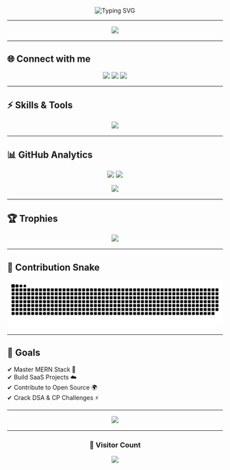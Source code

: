 <!-- Replace YOUR_USERNAME, YOUR_NAME, YOUR_LINKEDIN, YOUR_EMAIL -->

<!-- Centered GIF Header -->
<p align="center">
  <img src="https://readme-typing-svg.herokuapp.com?font=Fira+Code&size=35&pause=1000&center=true&vCenter=true&width=700&lines=Hey+%F0%9F%91%8B+I'm+YOUR_NAME;Welcome+to+my+GitHub+Profile!;CSE+Student+%7C+Developer+%7C+Learner;Always+hungry+for+new+skills+%F0%9F%94%A5" alt="Typing SVG" />
</p>

---

<!-- Cool Banner -->
<p align="center">
  <img src="https://capsule-render.vercel.app/api?type=waving&color=0:ff00ff,100:00ffff&height=200&section=header&text=YOUR_NAME&fontSize=60&fontColor=ffffff&animation=fadeIn&fontAlignY=35" />
</p>

---

## 🌐 Connect with me
<p align="center">
  <a href="https://github.com/YOUR_USERNAME"><img src="https://img.shields.io/badge/-GitHub-black?style=for-the-badge&logo=github"></a>
  <a href="https://linkedin.com/in/YOUR_LINKEDIN"><img src="https://img.shields.io/badge/-LinkedIn-blue?style=for-the-badge&logo=linkedin"></a>
  <a href="mailto:YOUR_EMAIL"><img src="https://img.shields.io/badge/-Gmail-red?style=for-the-badge&logo=gmail"></a>
</p>

---

## ⚡ Skills & Tools
<p align="center">
  <img src="https://skillicons.dev/icons?i=cpp,java,python,javascript,typescript,react,nodejs,express,mysql,mongodb,git,github,linux,vscode,docker" />
</p>

---

## 📊 GitHub Analytics
<p align="center">
  <img src="https://github-readme-stats.vercel.app/api?username=YOUR_USERNAME&show_icons=true&theme=tokyonight&hide_border=true" height="180"/>
  <img src="https://github-readme-streak-stats.herokuapp.com?user=YOUR_USERNAME&theme=tokyonight&hide_border=true" height="180"/>
</p>

<p align="center">
  <img src="https://github-readme-activity-graph.vercel.app/graph?username=YOUR_USERNAME&theme=tokyo-night" />
</p>

---

## 🏆 Trophies
<p align="center">
  <img src="https://github-profile-trophy.vercel.app/?username=YOUR_USERNAME&theme=radical&row=1&column=7&no-bg=true&no-frame=true"/>
</p>

---

## 🐍 Contribution Snake
<p align="center">
  <img src="https://raw.githubusercontent.com/Platane/snk/output/github-contribution-grid-snake.svg"/>
</p>

---

## 🎯 Goals
✔ Master MERN Stack 🚀  
✔ Build SaaS Projects ☁️  
✔ Contribute to Open Source 🌍  
✔ Crack DSA & CP Challenges ⚡  

---

<!-- Gradient Footer -->
<p align="center">
  <img src="https://capsule-render.vercel.app/api?type=waving&color=0:00ffff,100:ff00ff&height=120&section=footer" />
</p>

---

<h3 align="center">👀 Visitor Count</h3>
<p align="center">
  <img src="https://profile-counter.glitch.me/YOUR_USERNAME/count.svg" />
</p>
